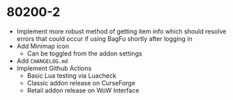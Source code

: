 # 80200-2

  - Implement more robust method of getting item info which should resolve
    errors that could occur if using BagFu shortly after logging in
  - Add Minimap icon
    - Can be toggled from the addon settings
  - Add `CHANGELOG.md`
  - Implement Github Actions
    - Basic Lua testing via Luacheck
    - Classic addon release on CurseForge
    - Retail addon release on WoW Interface
